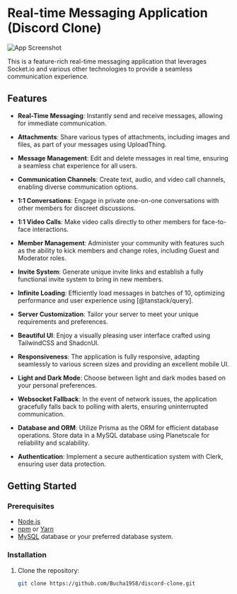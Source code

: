 # Real-time Messaging Application (Discord Clone)

![App Screenshot](discord)

This is a feature-rich real-time messaging application that leverages Socket.io and various other technologies to provide a seamless communication experience.

## Features

- **Real-Time Messaging**: Instantly send and receive messages, allowing for immediate communication.

- **Attachments**: Share various types of attachments, including images and files, as part of your messages using UploadThing.

- **Message Management**: Edit and delete messages in real time, ensuring a seamless chat experience for all users.

- **Communication Channels**: Create text, audio, and video call channels, enabling diverse communication options.

- **1:1 Conversations**: Engage in private one-on-one conversations with other members for discreet discussions.

- **1:1 Video Calls**: Make video calls directly to other members for face-to-face interactions.

- **Member Management**: Administer your community with features such as the ability to kick members and change roles, including Guest and Moderator roles.

- **Invite System**: Generate unique invite links and establish a fully functional invite system to bring in new members.

- **Infinite Loading**: Efficiently load messages in batches of 10, optimizing performance and user experience using [@tanstack/query].

- **Server Customization**: Tailor your server to meet your unique requirements and preferences.

- **Beautiful UI**: Enjoy a visually pleasing user interface crafted using TailwindCSS and ShadcnUI.

- **Responsiveness**: The application is fully responsive, adapting seamlessly to various screen sizes and providing an excellent mobile UI.

- **Light and Dark Mode**: Choose between light and dark modes based on your personal preferences.

- **Websocket Fallback**: In the event of network issues, the application gracefully falls back to polling with alerts, ensuring uninterrupted communication.

- **Database and ORM**: Utilize Prisma as the ORM for efficient database operations. Store data in a MySQL database using Planetscale for reliability and scalability.

- **Authentication**: Implement a secure authentication system with Clerk, ensuring user data protection.

## Getting Started

### Prerequisites

- [Node.js](https://nodejs.org/)
- [npm](https://www.npmjs.com/) or [Yarn](https://yarnpkg.com/)
- [MySQL](https://www.mysql.com/) database or your preferred database system.

### Installation

1. Clone the repository:

   ```bash
   git clone https://github.com/Bucha1958/discord-clone.git
